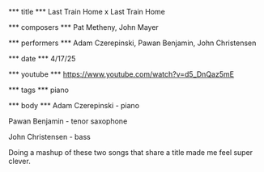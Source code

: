 *** title ***
Last Train Home x Last Train Home

*** composers ***
Pat Metheny, John Mayer

*** performers ***
Adam Czerepinski, Pawan Benjamin, John Christensen

*** date ***
4/17/25

*** youtube ***
https://www.youtube.com/watch?v=d5_DnQaz5mE

*** tags ***
piano

*** body ***
Adam Czerepinski - piano

Pawan Benjamin - tenor saxophone

John Christensen - bass

Doing a mashup of these two songs that share a title made me feel super clever.